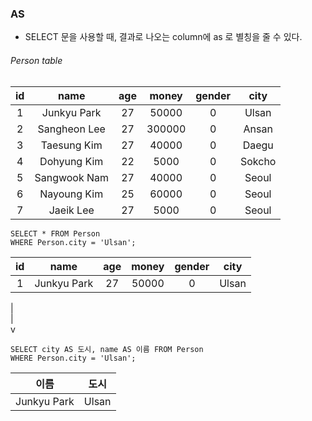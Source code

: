 ### AS

- SELECT 문을 사용할 때, 결과로 나오는 column에 as 로 별칭을 줄 수 있다.

###### Person table

| id  |     name     | age | money  | gender |  city  |
| :-: | :----------: | :-: | :----: | :----: | :----: |
|  1  | Junkyu Park  | 27  | 50000  |   0    | Ulsan  |
|  2  | Sangheon Lee | 27  | 300000 |   0    | Ansan  |
|  3  | Taesung Kim  | 27  | 40000  |   0    | Daegu  |
|  4  | Dohyung Kim  | 22  |  5000  |   0    | Sokcho |
|  5  | Sangwook Nam | 27  | 40000  |   0    | Seoul  |
|  6  | Nayoung Kim  | 25  | 60000  |   0    | Seoul  |
|  7  |  Jaeik Lee   | 27  |  5000  |   0    | Seoul  |

```
SELECT * FROM Person
WHERE Person.city = 'Ulsan';
```

| id  |    name     | age | money | gender | city  |
| :-: | :---------: | :-: | :---: | :----: | :---: |
|  1  | Junkyu Park | 27  | 50000 |   0    | Ulsan |

|  
|  
v  

```
SELECT city AS 도시, name AS 이름 FROM Person
WHERE Person.city = 'Ulsan';
```

|    이름     | 도시  |
| :---------: | :---: |
| Junkyu Park | Ulsan |
